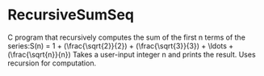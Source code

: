 # RecursiveSumSeq
C program that recursively computes the sum of the first n terms of the series:S(n) = 1 + (\frac{\sqrt{2}}{2}) + (\frac{\sqrt{3}}{3}) + \ldots + (\frac{\sqrt{n}}{n}) Takes a user-input integer n and prints the result. Uses recursion for computation.
